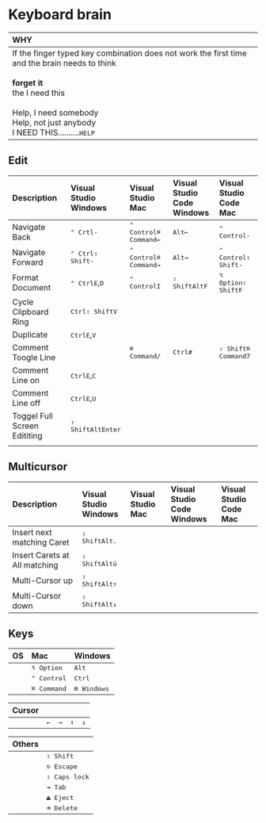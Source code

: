 

# Keyboard brain

| **WHY** |
|:-|
|If the finger typed key combination does not work the first time and the brain needs to think<br><br>**forget it**<br>the I need this<br><br>Help, I need somebody<br>Help, not just anybody<br>I NEED THIS..........<kbd>HELP</kbd>|

## Edit

| Description | Visual Studio<br>Windows  | Visual Studio<br>Mac | Visual Studio<br>Code Windows | Visual Studio<br>Code Mac |
|:-|:-|:-|:-|:-| 
| Navigate Back | <kbd>⌃ Crtl</kbd><kbd>-</kbd> | <kbd>⌃ Control</kbd><kbd>⌘ Command</kbd><kbd>←</kbd> | <kbd>Alt</kbd><kbd>←</kbd> | <kbd>⌃ Control</kbd><kbd>-</kbd>|
| Navigate Forward | <kbd>⌃ Ctrl</kbd><kbd>⇧ Shift</kbd><kbd>-</kbd> | <kbd>⌃ Control</kbd><kbd>⌘ Command</kbd><kbd>→</kbd>| <kbd>Alt</kbd><kbd>→</kbd> | <kbd>⌃ Control</kbd><kbd>⇧ Shift</kbd><kbd>-</kbd>|
| Format Document | <kbd>⌃ Ctrl</kbd><kbd>E</kbd>,<kbd>D</kbd> | <kbd>⌃ Control</kbd><kbd>I</kbd> | <kbd>⇧ Shift</kbd><kbd>Alt</kbd><kbd>F</kbd> | <kbd>⌥ Option</kbd><kbd>⇧ Shift</kbd><kbd>F</kbd> |
| Cycle Clipboard Ring | <kbd>Ctrl</kbd><kbd>⇧ Shift</kbd><kbd>V</kbd>| | | |
| Duplicate | <kbd>Ctrl</kbd><kbd>E</kbd>,<kbd>V</kbd>| | | |
| Comment Toogle Line | |<kbd>⌘ Command</kbd><kbd>/</kbd> |<kbd>Ctrl</kbd><kbd>#</kbd> |<kbd>⇧ Shift</kbd><kbd>⌘ Command</kbd><kbd>7</kbd> |
| Comment Line on |<kbd>Ctrl</kbd><kbd>E</kbd>,<kbd>C</kbd> | | | |
| Comment Line off |<kbd>Ctrl</kbd><kbd>E</kbd>,<kbd>U</kbd> | | | |
| Toggel Full Screen Edititing |<kbd>⇧ Shift</kbd><kbd>Alt</kbd><kbd>Enter</kbd> | | | |
| | | | | |

## Multicursor

| Description | Visual Studio<br>Windows  | Visual Studio<br>Mac | Visual Studio<br>Code Windows | Visual Studio<br>Code Mac |
|:-|:-|:-|:-|:-| 
| Insert next matching Caret  |<kbd>⇧ Shift</kbd><kbd>Alt</kbd><kbd>.</kbd> | | | |
| Insert Carets at All matching |<kbd>⇧ Shift</kbd><kbd>Alt</kbd><kbd>ü</kbd> | | | |
| Multi-Cursor up|<kbd>⇧ Shift</kbd><kbd>Alt</kbd><kbd>↑</kbd> | | | |
| Multi-Cursor down |<kbd>⇧ Shift</kbd><kbd>Alt</kbd><kbd>↓</kbd> | | | |

## Keys

| OS                      | Mac                     | Windows                 |
|:------------------------|:------------------------|:------------------------|
|                         | <kbd>⌥ Option</kbd>    | <kbd>Alt</kbd>           |
|                         | <kbd>⌃ Control</kbd>    | <kbd>Ctrl</kbd>         |
|                         | <kbd>⌘ Command</kbd>   | <kbd>⊞ Windows</kbd>   |

| Cursor         |                |                |                |                |
|:---------------|:---------------|:---------------|:---------------|:---------------|
|                | <kbd>←</kbd>   | <kbd>→</kbd>   |  <kbd>↑</kbd>  | <kbd>↓</kbd>   |

| Others                |                         |
|:----------------------|:------------------------|
|                       | <kbd>⇧ Shift</kbd>      |
|                       | <kbd>⎋ Escape</kbd>     |
|                       | <kbd>⇪ Caps lock</kbd>  |
|                       | <kbd>⇥ Tab</kbd>       |
|                       | <kbd>⏏︎ Eject</kbd>     |
|                       | <kbd>⌫ Delete</kbd>   |

